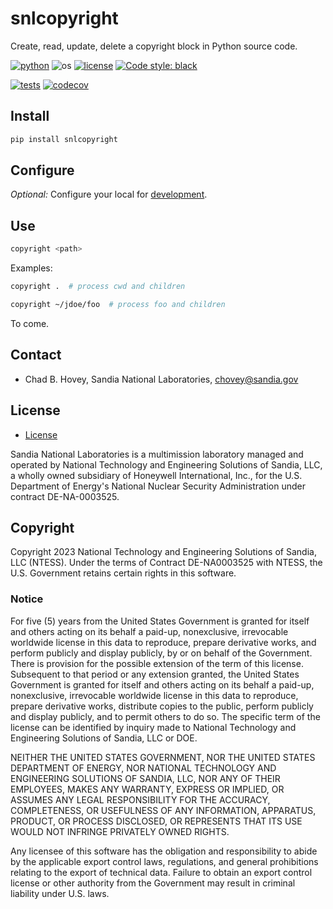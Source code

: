 # snlcopyright

Create, read, update, delete a copyright block in Python source code.

[![python](https://img.shields.io/badge/python-3.7-blue.svg)](https://www.python.org/)
![os](https://img.shields.io/badge/os-ubuntu%20|%20macos%20|%20windows-blue.svg)
[![license](https://img.shields.io/badge/license-MIT-green.svg)](https://github.com/sandialabs/snlcopyright#license) 
[![Code style: black](https://img.shields.io/badge/code%20style-black-000000.svg)](https://github.com/psf/black)

[![tests](https://github.com/sandialabs/snlcopyright/workflows/tests/badge.svg)](https://github.com/sandialabs/snlcopyright/actions) [![codecov](https://codecov.io/gh/sandialabs/snlcopyright/branch/main/graph/badge.svg)](https://codecov.io/gh/sandialabs/snlcopyright)

## Install

```bash
pip install snlcopyright
```

## Configure

*Optional:* Configure your local for [development](config/README.md).

## Use

```bash
copyright <path>
```

Examples:

```bash
copyright .  # process cwd and children

copyright ~/jdoe/foo  # process foo and children 
```

To come.

## Contact

* Chad B. Hovey, Sandia National Laboratories, chovey@sandia.gov

## License

* [License](LICENSE)

Sandia National Laboratories is a multimission laboratory managed and operated by National Technology and Engineering Solutions of Sandia, LLC, a wholly owned subsidiary of Honeywell International, Inc., for the U.S. Department of Energy's National Nuclear Security Administration under contract DE-NA-0003525.

## Copyright

Copyright 2023 National Technology and Engineering Solutions of Sandia, LLC (NTESS). Under the terms of Contract DE-NA0003525 with NTESS, the U.S. Government retains certain rights in this software.

### Notice

For five (5) years from  the United States Government is granted for itself and others acting on its behalf a paid-up, nonexclusive, irrevocable worldwide license in this data to reproduce, prepare derivative works, and perform publicly and display publicly, by or on behalf of the Government. There is provision for the possible extension of the term of this license. Subsequent to that period or any extension granted, the United States Government is granted for itself and others acting on its behalf a paid-up, nonexclusive, irrevocable worldwide license in this data to reproduce, prepare derivative works, distribute copies to the public, perform publicly and display publicly, and to permit others to do so. The specific term of the license can be identified by inquiry made to National Technology and Engineering Solutions of Sandia, LLC or DOE.
 
NEITHER THE UNITED STATES GOVERNMENT, NOR THE UNITED STATES DEPARTMENT OF ENERGY, NOR NATIONAL TECHNOLOGY AND ENGINEERING SOLUTIONS OF SANDIA, LLC, NOR ANY OF THEIR EMPLOYEES, MAKES ANY WARRANTY, EXPRESS OR IMPLIED, OR ASSUMES ANY LEGAL RESPONSIBILITY FOR THE ACCURACY, COMPLETENESS, OR USEFULNESS OF ANY INFORMATION, APPARATUS, PRODUCT, OR PROCESS DISCLOSED, OR REPRESENTS THAT ITS USE WOULD NOT INFRINGE PRIVATELY OWNED RIGHTS.
 
Any licensee of this software has the obligation and responsibility to abide by the applicable export control laws, regulations, and general prohibitions relating to the export of technical data. Failure to obtain an export control license or other authority from the Government may result in criminal liability under U.S. laws.
